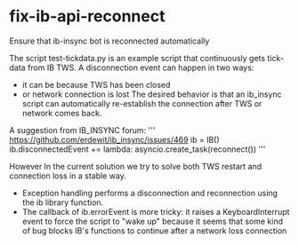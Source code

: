 # fix-ib-api-reconnect
Ensure that ib-insync bot is reconnected automatically

The script test-tickdata.py is an example script that continuously gets tick-data from IB TWS.
A disconnection event can happen in two ways: 
- it can be because TWS has been closed 
- or network connection is lost
The desired behavior is that an ib_insync script can automatically re-establish the connection after TWS or network comes back.

A suggestion from IB_INSYNC forum:
'''
https://github.com/erdewit/ib_insync/issues/469
ib = IB()
ib.disconnectedEvent += lambda: asyncio.create_task(reconnect())
'''

However In the current solution we try to solve both TWS restart and connection loss in a stable way. 
- Exception handling performs a disconnection and reconnection using the ib library function.
- The callback of ib.errorEvent is more tricky: it raises a KeyboardInterrupt event to force the script to "wake up" because it seems that some kind of bug blocks IB's functions to continue after a network loss connection
